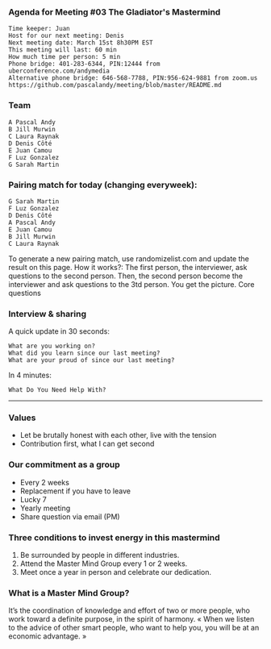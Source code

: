 ### Agenda for Meeting #03 The Gladiator's Mastermind

    Time keeper: Juan
    Host for our next meeting: Denis
    Next meeting date: March 15st 8h30PM EST
    This meeting will last: 60 min
    How much time per person: 5 min
    Phone bridge: 401-283-6344, PIN:12444 from uberconference.com/andymedia
    Alternative phone bridge: 646-568-7788, PIN:956-624-9881 from zoom.us
    https://github.com/pascalandy/meeting/blob/master/README.md

### Team

    A Pascal Andy
    B Jill Murwin
    C Laura Raynak
    D Denis Côté
    E Juan Camou
    F Luz Gonzalez
    G Sarah Martin

### Pairing match for today (changing everyweek):

    G Sarah Martin
    F Luz Gonzalez
    D Denis Côté
    A Pascal Andy
    E Juan Camou
    B Jill Murwin
    C Laura Raynak
    
To generate a new pairing match, use randomizelist.com and update the result on this page. How it works?: The first person, the interviewer, ask questions to the second person. Then, the second person become the interviewer and ask questions to the 3td person. You get the picture.
Core questions

### Interview & sharing

A quick update in 30 seconds:

    What are you working on?
    What did you learn since our last meeting?
    What are your proud of since our last meeting?

In 4 minutes:

    What Do You Need Help With?

---

### Values

- Let be brutally honest with each other, live with the tension
- Contribution first, what I can get second

### Our commitment as a group

- Every 2 weeks
- Replacement if you have to leave
- Lucky 7
- Yearly meeting
- Share question via email (PM)

### Three conditions to invest energy in this mastermind

1. Be surrounded by people in different industries.
2. Attend the Master Mind Group every 1 or 2 weeks.
3. Meet once a year in person and celebrate our dedication.

### What is a Master Mind Group?

It’s the coordination of knowledge and effort of two or more people, who work toward a definite purpose, in the spirit of harmony. « When we listen to the advice of other smart people, who want to help you, you will be at an economic advantage. »
